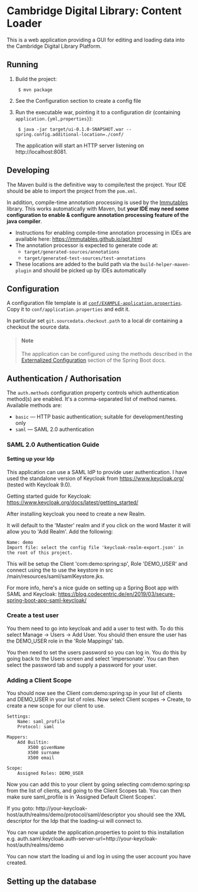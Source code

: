 # Cambridge Digital Library: Content Loader

This is a web application providing a GUI for editing and loading data into the Cambridge Digital Library Platform.

## Running

1. Build the project:

        $ mvn package

2. See the Configuration section to create a config file

3. Run the executable war, pointing it to a configuration dir (containing `application.{yml,properties}`):

        $ java -jar target/ui-0.1.0-SNAPSHOT.war --spring.config.additional-location=./conf/

    The application will start an HTTP server listening on http://localhost:8081.

[Externalized Configuration]: https://docs.spring.io/spring-boot/docs/2.1.8.RELEASE/reference/html/boot-features-external-config.html

## Developing

The Maven build is the definitive way to compile/test the project. Your IDE should be able to import the project from the `pom.xml`.

In addition, compile-time annotation processing is used by the [Immutables] library. This works automatically with Maven, but **your IDE may need some configuration to enable & configure annotation processing feature of the java compiler**.

[Immutables]: https://immutables.github.io/

* Instructions for enabling compile-time annotation processing in IDEs are available here: https://immutables.github.io/apt.html
* The annotation processor is expected to generate code at:
    * `target/generated-sources/annotations`
    * `target/generated-test-sources/test-annotations`
* These locations are added to the build path via the `build-helper-maven-plugin` and should be picked up by IDEs automatically

## Configuration

A configuration file template is at [`conf/EXAMPLE-application.properties`](conf/application.properties.example). Copy it to `conf/application.properties` and edit it.

In particular set `git.sourcedata.checkout.path` to a local dir containing a checkout the source data.

> #### Note
>
> The application can be configured using the methods described in the [Externalized Configuration] section of the  Spring Boot docs.

## Authentication / Authorisation

The `auth.methods` configuration property controls which authentication method(s) are enabled. It's a comma-separated list of method names. Available methods are:

* `basic` — HTTP basic authentication; suitable for development/testing only
* `saml` — SAML 2.0 authentication

### SAML 2.0 Authentication Guide

#### Setting up your Idp
This application can use a SAML IdP to provide user authentication.
I have used the standalone version of Keycloak from https://www.keycloak.org/
(tested with Keycloak 9.0).

Getting started guide for Keycloak: https://www.keycloak.org/docs/latest/getting_started/

After installing keycloak you need to create a new Realm.

It will default to the 'Master' realm and if you click on the word Master it will
allow you to 'Add Realm'.  Add the following:

    Name: demo
    Import file: select the config file 'keycloak-realm-export.json' in the root of this project.

This will be setup the Client 'com:demo:spring:sp', Role 'DEMO_USER' and connect using the to use the keystore in src
/main/resources/saml/samlKeystore.jks.

For more info, here's a nice guide on setting up a Spring Boot app with SAML and Keycloak:
https://blog.codecentric.de/en/2019/03/secure-spring-boot-app-saml-keycloak/

### Create a test user

You them need to go into keycloak and add a user to test with.  To do this select Manage -> Users -> Add User.
You should then ensure the user has the DEMO_USER role in the 'Role Mappings' tab.

You then need to set the users password so you can log in.  You do this by going back to the Users screen and select
 'impersonate'.  You can  then select the password tab and supply a password for your user.

### Adding a Client Scope

You should now see the Client com:demo:spring:sp in your list of clients and
DEMO_USER in your list of roles.
Now select Client scopes -> Create, to create a new scope for our client to use.

    Settings:
        Name: saml_profile
        Protocol: saml

    Mappers:
        Add Builtin:
            X500 givenName
            X500 surname
            X500 email

    Scope:
        Assigned Roles: DEMO_USER

Now you can add this to your client by going selecting com:demo:spring:sp from
the list of clients, and going to the Client Scopes tab.  You can then make sure saml_profile
is in 'Assigned Default Client Scopes'.

If you goto: http://your-keycloak-host/auth/realms/demo/protocol/saml/descriptor you should see the XML descriptor
for the Idp that the loading-ui will connect to.

You can now update the application.properties to point to this installation e.g.
auth.saml.keycloak.auth-server-url=http://your-keycloak-host/auth/realms/demo

You can now start the loading ui and log in using the user account you have created.

## Setting up the database
